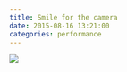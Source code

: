 ```yaml
---
title: Smile for the camera
date: 2015-08-16 13:21:00
categories: performance
---
```


<img src="{{ site.baseurl }}/images/raw/yasak.jpg">
